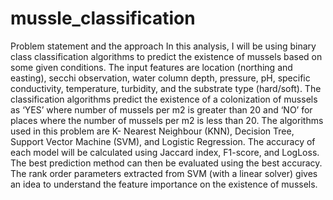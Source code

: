 # mussle_classification

Problem statement and the approach 
In this analysis, I will be using binary class classification algorithms to predict the existence of mussels based on some given conditions. The input features are location (northing and easting), secchi observation, water column depth, pressure, pH, specific conductivity, temperature, turbidity, and the substrate type (hard/soft). The classification algorithms predict the existence of a colonization of mussels as ‘YES’ where number of mussels per m2 is greater than 20 and ‘NO’ for places where the number of mussels per m2 is less than 20. The algorithms used in this problem are K- Nearest Neighbour (KNN), Decision Tree, Support Vector Machine (SVM), and Logistic Regression. The accuracy of each model will be calculated using Jaccard index, F1-score, and LogLoss. The best prediction method can then be evaluated using the best accuracy. The rank order parameters extracted from SVM (with a linear solver) gives an idea to understand the feature importance on the existence of mussels. 
